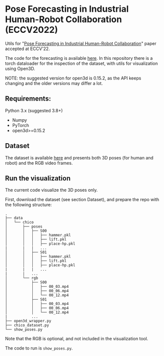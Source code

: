 # Pose Forecasting in Industrial Human-Robot Collaboration (ECCV2022)
Utils for "[Pose Forecasting in Industrial Human-Robot Collaboration](https://pythondig.com/r/repository-for-pose-forecasting-in-industrial-humanrobot-collaboration-eccv)" paper accepted at ECCV'22. 

The code for the forecasting is available [here](https://github.com/AlessioSam/CHICO-PoseForecasting/).
In this repository there is a torch dataloader for the inspection of the dataset, with utils for visualization using Open3D. 

NOTE: the suggested version for open3d is 0.15.2, as the API keeps changing and the older versions may differ a lot.


## Requirements:
Python 3.x (suggested 3.8+)
- Numpy
- PyTorch
- open3d>=0.15.2

## Dataset
The dataset is available [here](https://univr-my.sharepoint.com/:f:/g/personal/federico_cunico_univr_it/Eh3Mau4d7WpLpP06TsMimzABKD344Bmy3xFFk473QlPrhA?e=rwLhhV) and presents both 3D poses (for human and robot) and the RGB video frames.

## Run the visualization
The current code visualize the 3D poses only.

First, download the dataset (see section Dataset), and prepare the repo with the following structure:

```
.
├── data
│   └── chico
│       ├── poses
│       │   ├── S00
│       │   │   ├── hammer.pkl
│       │   │   ├── lift.pkl
│       │   │   ├── place-hp.pkl
|       |   |   ...
│       │   ├── S01
│       │   │   ├── hammer.pkl
│       │   │   ├── lift.pkl
│       │   │   ├── place-hp.pkl
|       |   |   ...
|       |   ...
│       └── rgb
│           ├── S00
│           │   ├── 00_03.mp4
│           │   ├── 00_06.mp4
│           │   └── 00_12.mp4
│           ├── S01
│           │   ├── 00_03.mp4
│           │   ├── 00_06.mp4
│           │   └── 00_12.mp4
|           ...
├── open3d_wrapper.py
├── chico_dataset.py
└── show_poses.py
```
Note that the RGB is optional, and not included in the visualization tool.

The code to run is `show_poses.py`. 
